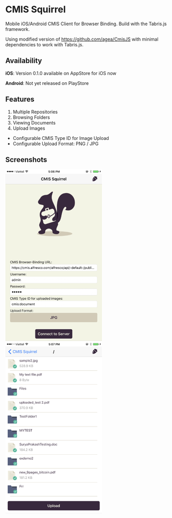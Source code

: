 # CMIS Squirrel
Mobile iOS/Android CMIS Client for Browser Binding.
Build with the Tabris.js framework.

Using modified version of https://github.com/agea/CmisJS with minimal dependencies to work with Tabris.js.

## Availability
**iOS**: Version 0.1.0 available on AppStore for iOS now

**Android**: Not yet released on PlayStore

## Features
1. Multiple Repositories
2. Browsing Folders
3. Viewing Documents
4. Upload Images
  * Configurable CMIS Type ID for Image Upload
  * Configurable Upload Format: PNG / JPG

## Screenshots
<img src="./screenshots/repositories.png" width="300">
<img src="./screenshots/folder.png" width="300">
